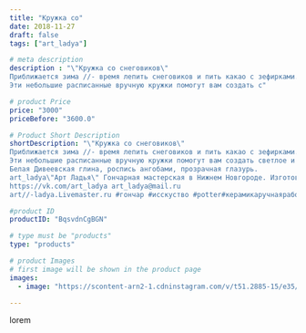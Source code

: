 ```yaml
---
title: "Кружка со"
date: 2018-11-27
draft: false
tags: ["art_ladya"]

# meta description
description : "\"Кружка со снеговиков\" 
Приближается зима //- время лепить снеговиков и пить какао с зефирками.
Эти небольшие расписанные вручную кружки помогут вам создать с"

# product Price
price: "3000"
priceBefore: "3600.0"

# Product Short Description
shortDescription: "\"Кружка со снеговиков\" 
Приближается зима //- время лепить снеговиков и пить какао с зефирками.
Эти небольшие расписанные вручную кружки помогут вам создать светлое и уютное новогоднее настроение себе и окружающим. 
Белая Дивеевская глина, роспись ангобами, прозрачная глазурь.
art_ladya\"Арт Ладья\" Гончарная мастерская в Нижнем Новгороде. Изготовление керамики и мастер//-классы по обучению. 
https://vk.com/art_ladya art_ladya@mail.ru 
art//-ladya.Livemaster.ru #гончар #исскуство #potter#керамикаручнаяработа #керамиканазаказ #handmade#керамика #гончарнаяпосуда #dishes #decor #ceramicar#mug #claygoods #tankard #earthenware #ceramic #design#кружка #magic #restaurant #ceramicart #clay#авторскаякерамика #новогодниеподарки #новыйгод#артладья #сhristmas #подарок #зима #рождество"

#product ID
productID: "BqsvdnCgBGN"

# type must be "products"
type: "products"

# product Images
# first image will be shown in the product page
images:
  - image: "https://scontent-arn2-1.cdninstagram.com/v/t51.2885-15/e35/44801614_263583394508068_3477515768251288385_n.jpg?tp=1&_nc_ht=scontent-arn2-1.cdninstagram.com&_nc_cat=104&_nc_ohc=kOHlR9sNL34AX8bk2uJ&ccb=7-4&oh=1556f0052dfdfba40a916a508e9aeacc&oe=60859910&_nc_sid=86f79a&ig_cache_key=MTkyMjExOTg4Mzk0OTA4NTA2OQ%3D%3D.2-ccb7-4"

---
```

lorem
